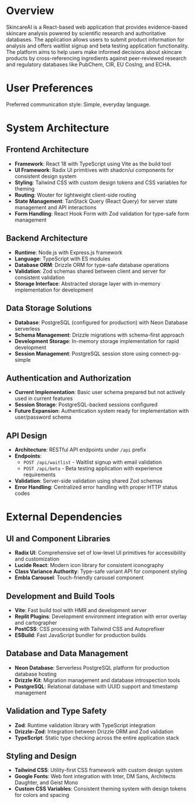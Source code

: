 # Overview

SkincareAI is a React-based web application that provides evidence-based skincare analysis powered by scientific research and authoritative databases. The application allows users to submit product information for analysis and offers waitlist signup and beta testing application functionality. The platform aims to help users make informed decisions about skincare products by cross-referencing ingredients against peer-reviewed research and regulatory databases like PubChem, CIR, EU CosIng, and ECHA.

# User Preferences

Preferred communication style: Simple, everyday language.

# System Architecture

## Frontend Architecture
- **Framework**: React 18 with TypeScript using Vite as the build tool
- **UI Framework**: Radix UI primitives with shadcn/ui components for consistent design system
- **Styling**: Tailwind CSS with custom design tokens and CSS variables for theming
- **Routing**: Wouter for lightweight client-side routing
- **State Management**: TanStack Query (React Query) for server state management and API interactions
- **Form Handling**: React Hook Form with Zod validation for type-safe form management

## Backend Architecture
- **Runtime**: Node.js with Express.js framework
- **Language**: TypeScript with ES modules
- **Database ORM**: Drizzle ORM for type-safe database operations
- **Validation**: Zod schemas shared between client and server for consistent validation
- **Storage Interface**: Abstracted storage layer with in-memory implementation for development

## Data Storage Solutions
- **Database**: PostgreSQL (configured for production) with Neon Database serverless
- **Schema Management**: Drizzle migrations with schema-first approach
- **Development Storage**: In-memory storage implementation for rapid development
- **Session Management**: PostgreSQL session store using connect-pg-simple

## Authentication and Authorization
- **Current Implementation**: Basic user schema prepared but not actively used in current features
- **Session Storage**: PostgreSQL-backed sessions configured
- **Future Expansion**: Authentication system ready for implementation with user/password schema

## API Design
- **Architecture**: RESTful API endpoints under `/api` prefix
- **Endpoints**:
  - `POST /api/waitlist` - Waitlist signup with email validation
  - `POST /api/beta` - Beta testing application with experience requirements
- **Validation**: Server-side validation using shared Zod schemas
- **Error Handling**: Centralized error handling with proper HTTP status codes

# External Dependencies

## UI and Component Libraries
- **Radix UI**: Comprehensive set of low-level UI primitives for accessibility and customization
- **Lucide React**: Modern icon library for consistent iconography
- **Class Variance Authority**: Type-safe variant API for component styling
- **Embla Carousel**: Touch-friendly carousel component

## Development and Build Tools
- **Vite**: Fast build tool with HMR and development server
- **Replit Plugins**: Development environment integration with error overlay and cartographer
- **PostCSS**: CSS processing with Tailwind CSS and Autoprefixer
- **ESBuild**: Fast JavaScript bundler for production builds

## Database and Data Management
- **Neon Database**: Serverless PostgreSQL platform for production database hosting
- **Drizzle Kit**: Migration management and database introspection tools
- **PostgreSQL**: Relational database with UUID support and timestamp management

## Validation and Type Safety
- **Zod**: Runtime validation library with TypeScript integration
- **Drizzle-Zod**: Integration between Drizzle ORM and Zod validation
- **TypeScript**: Static type checking across the entire application stack

## Styling and Design
- **Tailwind CSS**: Utility-first CSS framework with custom design system
- **Google Fonts**: Web font integration with Inter, DM Sans, Architects Daughter, and Geist Mono
- **Custom CSS Variables**: Consistent theming system with design tokens for colors and spacing